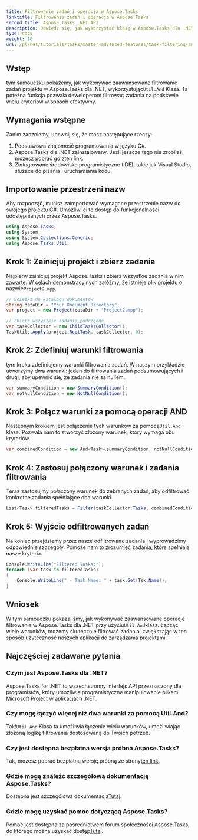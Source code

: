 ```yaml
---
title: Filtrowanie zadań i operacja w Aspose.Tasks
linktitle: Filtrowanie zadań i operacja w Aspose.Tasks
second_title: Aspose.Tasks .NET API
description: Dowiedz się, jak wykorzystać klasę w Aspose.Tasks dla .NET do filtrowania zadań projektu na podstawie wielu warunków. Łącząc kryteria, takie jak zadania podsumowujące i atrybuty inne niż null.
type: docs
weight: 10
url: /pl/net/tutorials/tasks/master-advanced-features/task-filtering-and-operation/
---
```

## Wstęp

 tym samouczku pokażemy, jak wykonywać zaawansowane filtrowanie zadań projektu w Aspose.Tasks dla .NET, wykorzystując`Util.And` Klasa. Ta potężna funkcja pozwala deweloperom filtrować zadania na podstawie wielu kryteriów w sposób efektywny.

## Wymagania wstępne

Zanim zaczniemy, upewnij się, że masz następujące rzeczy:

1. Podstawowa znajomość programowania w języku C#.
2.  Aspose.Tasks dla .NET zainstalowany. Jeśli jeszcze tego nie zrobiłeś, możesz pobrać go z[ten link](https://releases.aspose.com/tasks/net/).
3. Zintegrowane środowisko programistyczne (IDE), takie jak Visual Studio, służące do pisania i uruchamiania kodu.

## Importowanie przestrzeni nazw

Aby rozpocząć, musisz zaimportować wymagane przestrzenie nazw do swojego projektu C#. Umożliwi ci to dostęp do funkcjonalności udostępnianych przez Aspose.Tasks.

```csharp
using Aspose.Tasks;
using System;
using System.Collections.Generic;
using Aspose.Tasks.Util;

```

## Krok 1: Zainicjuj projekt i zbierz zadania

 Najpierw zainicjuj projekt Aspose.Tasks i zbierz wszystkie zadania w nim zawarte. W celach demonstracyjnych załóżmy, że istnieje plik projektu o nazwie`Project2.mpp`.

```csharp
// Ścieżka do katalogu dokumentów
string dataDir = "Your Document Directory";
var project = new Project(dataDir + "Project2.mpp");

// Zbierz wszystkie zadania podrzędne
var taskCollector = new ChildTasksCollector();
TaskUtils.Apply(project.RootTask, taskCollector, 0);
```

## Krok 2: Zdefiniuj warunki filtrowania

tym kroku zdefiniujemy warunki filtrowania zadań. W naszym przykładzie utworzymy dwa warunki: jeden do filtrowania zadań podsumowujących i drugi, aby upewnić się, że zadania nie są nullem.

```csharp
var summaryCondition = new SummaryCondition();
var notNullCondition = new NotNullCondition();
```

## Krok 3: Połącz warunki za pomocą operacji AND

 Następnym krokiem jest połączenie tych warunków za pomocą`Util.And` klasa. Pozwala nam to stworzyć złożony warunek, który wymaga obu kryteriów.

```csharp
var combinedCondition = new And<Task>(summaryCondition, notNullCondition);
```

## Krok 4: Zastosuj połączony warunek i zadania filtrowania

Teraz zastosujmy połączony warunek do zebranych zadań, aby odfiltrować konkretne zadania spełniające oba warunki.

```csharp
List<Task> filteredTasks = Filter(taskCollector.Tasks, combinedCondition);
```

## Krok 5: Wyjście odfiltrowanych zadań

Na koniec przejdziemy przez nasze odfiltrowane zadania i wyprowadzimy odpowiednie szczegóły. Pomoże nam to zrozumieć zadania, które spełniają nasze kryteria.

```csharp
Console.WriteLine("Filtered Tasks:");
foreach (var task in filteredTasks)
{
    Console.WriteLine(" - Task Name: " + task.Get(Tsk.Name));
}
```

## Wniosek

 W tym samouczku pokazaliśmy, jak wykonywać zaawansowane operacje filtrowania w Aspose.Tasks dla .NET przy użyciu`Util.And`klasa. Łącząc wiele warunków, możemy skutecznie filtrować zadania, zwiększając w ten sposób użyteczność naszych aplikacji do zarządzania projektami.

## Najczęściej zadawane pytania

### Czym jest Aspose.Tasks dla .NET?

Aspose.Tasks for .NET to wszechstronny interfejs API przeznaczony dla programistów, który umożliwia programistyczne manipulowanie plikami Microsoft Project w aplikacjach .NET.

### Czy mogę łączyć więcej niż dwa warunki za pomocą Util.And?

 Tak!`Util.And` Klasa ta umożliwia łączenie wielu warunków, umożliwiając złożoną logikę filtrowania dostosowaną do Twoich potrzeb.

### Czy jest dostępna bezpłatna wersja próbna Aspose.Tasks?

 Tak, możesz pobrać bezpłatną wersję próbną ze strony[ten link](https://releases.aspose.com/).

### Gdzie mogę znaleźć szczegółową dokumentację Aspose.Tasks?

 Dostępna jest szczegółowa dokumentacja[Tutaj](https://reference.aspose.com/tasks/net/).

### Gdzie mogę uzyskać pomoc dotyczącą Aspose.Tasks?

 Pomoc jest dostępna za pośrednictwem forum społeczności Aspose.Tasks, do którego można uzyskać dostęp[Tutaj](https://forum.aspose.com/c/tasks/15).
